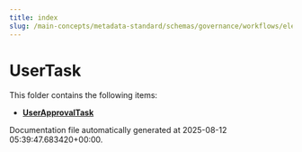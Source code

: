```yaml
---
title: index
slug: /main-concepts/metadata-standard/schemas/governance/workflows/elements/nodes/usertask
---
```


# UserTask

This folder contains the following items:

- [**UserApprovalTask**](/main-concepts/metadata-standard/schemas/governance/workflows/elements/nodes/usertask/userapprovaltask)


Documentation file automatically generated at 2025-08-12 05:39:47.683420+00:00.
